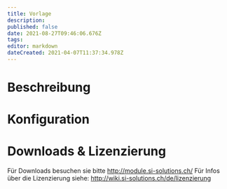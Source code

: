```yaml
---
title: Vorlage
description: 
published: false
date: 2021-08-27T09:46:06.676Z
tags: 
editor: markdown
dateCreated: 2021-04-07T11:37:34.978Z
---
```


# Beschreibung

# Konfiguration

# Downloads & Lizenzierung
Für Downloads besuchen sie bitte http://module.si-solutions.ch/
Für Infos über die Lizenzierung siehe: http://wiki.si-solutions.ch/de/lizenzierung